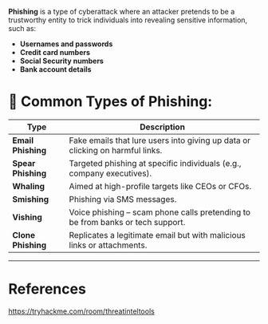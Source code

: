 **Phishing** is a type of cyberattack where an attacker pretends to be a trustworthy entity to trick individuals into revealing sensitive information, such as:

- **Usernames and passwords**
- **Credit card numbers**
- **Social Security numbers**
- **Bank account details**

# 🎣 **Common Types of Phishing:**

| Type               | Description                                                                    |
| ------------------ | ------------------------------------------------------------------------------ |
| **Email Phishing** | Fake emails that lure users into giving up data or clicking on harmful links.  |
| **Spear Phishing** | Targeted phishing at specific individuals (e.g., company executives).          |
| **Whaling**        | Aimed at high-profile targets like CEOs or CFOs.                               |
| **Smishing**       | Phishing via SMS messages.                                                     |
| **Vishing**        | Voice phishing – scam phone calls pretending to be from banks or tech support. |
| **Clone Phishing** | Replicates a legitimate email but with malicious links or attachments.         |


---

# References

https://tryhackme.com/room/threatinteltools
